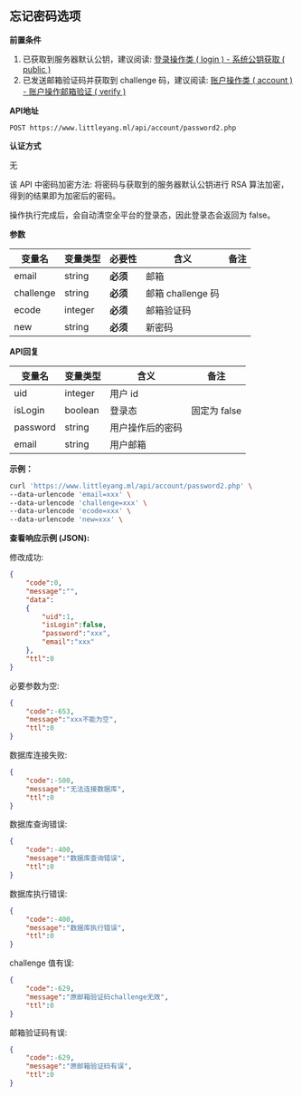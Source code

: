 ## 忘记密码选项

**前置条件**

1. 已获取到服务器默认公钥，建议阅读: [登录操作类 ( login ) - 系统公钥获取 ( public )](../login/public.md)
2. 已发送邮箱验证码并获取到 challenge 码，建议阅读: [账户操作类 ( account ) - 账户操作邮箱验证 ( verify )](../account/verify.md)



**API地址**

```
POST https://www.littleyang.ml/api/account/password2.php
```



**认证方式**

无

该 API 中密码加密方法: 将密码与获取到的服务器默认公钥进行 RSA 算法加密，得到的结果即为加密后的密码。

操作执行完成后，会自动清空全平台的登录态，因此登录态会返回为 false。



**参数**

| 变量名    | 变量类型 | 必要性   | 含义              | 备注 |
| --------- | -------- | -------- | ----------------- | ---- |
| email     | string   | **必须** | 邮箱              |      |
| challenge | string   | **必须** | 邮箱 challenge 码 |      |
| ecode     | integer  | **必须** | 邮箱验证码        |      |
| new       | string   | **必须** | 新密码            |      |



**API回复**

| 变量名   | 变量类型 | 含义             | 备注         |
| -------- | -------- | ---------------- | ------------ |
| uid      | integer  | 用户 id          |              |
| isLogin  | boolean  | 登录态           | 固定为 false |
| password | string   | 用户操作后的密码 |              |
| email    | string   | 用户邮箱         |              |



**示例：**

```bash
curl 'https://www.littleyang.ml/api/account/password2.php' \
--data-urlencode 'email=xxx' \
--data-urlencode 'challenge=xxx' \
--data-urlencode 'ecode=xxx' \
--data-urlencode 'new=xxx' \
```



**查看响应示例 (JSON):**

修改成功:

```json
{
    "code":0,
    "message":"",
    "data":
    {
        "uid":1,
        "isLogin":false,
        "password":"xxx",
        "email":"xxx"
    },
    "ttl":0
}
```

必要参数为空:

```json
{
    "code":-653,
    "message":"xxx不能为空",
    "ttl":0
}
```

数据库连接失败:

```json
{
    "code":-500,
    "message":"无法连接数据库",
    "ttl":0
}
```

数据库查询错误:

```json
{
    "code":-400,
    "message":"数据库查询错误",
    "ttl":0
}
```

数据库执行错误:

```json
{
    "code":-400,
    "message":"数据库执行错误",
    "ttl":0
}
```

challenge 值有误:

```json
{    
    "code":-629,    
    "message":"原邮箱验证码challenge无效",   
    "ttl":0
}
```

邮箱验证码有误:

```json
{    
    "code":-629,    
    "message":"原邮箱验证码有误",    
    "ttl":0
}
```

